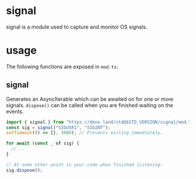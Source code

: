 # signal

signal is a module used to capture and monitor OS signals.

# usage

The following functions are exposed in `mod.ts`:

## signal

Generates an AsyncIterable which can be awaited on for one or more signals.
`dispose()` can be called when you are finished waiting on the events.

```typescript
import { signal } from "https://deno.land/std@$STD_VERSION/signal/mod.ts";
const sig = signal("SIGUSR1", "SIGINT");
setTimeout(() => {}, 5000); // Prevents exiting immediately.

for await (const _ of sig) {
  // ..
}

// At some other point in your code when finished listening:
sig.dispose();
```
